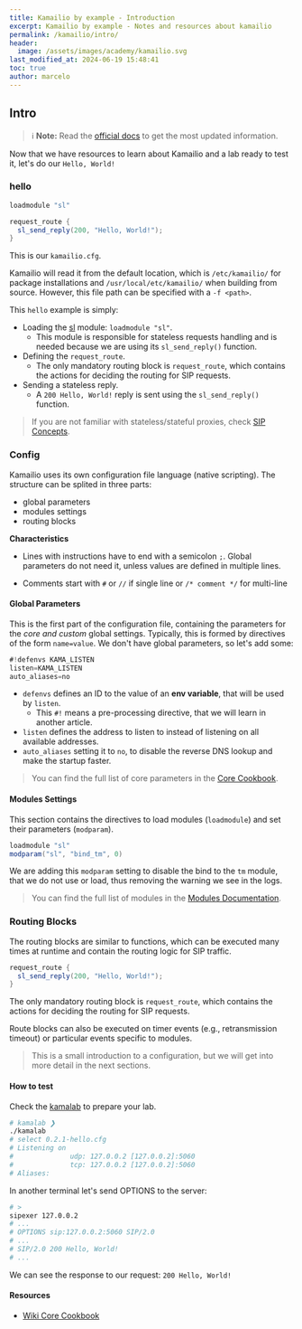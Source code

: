 ```yaml
---
title: Kamailio by example - Introduction
excerpt: Kamailio by example - Notes and resources about kamailio
permalink: /kamailio/intro/
header:
  image: /assets/images/academy/kamailio.svg
last_modified_at: 2024-06-19 15:48:41
toc: true
author: marcelo
---
```

## Intro

> :information_source: **Note:** Read the [official docs](https://www.kamailio.org/wikidocs/cookbooks/devel/core/) to get the most updated information.

Now that we have resources to learn about Kamailio and a lab ready to test it, let's do our `Hello, World!`
### hello
```c#
loadmodule "sl"

request_route {
  sl_send_reply(200, "Hello, World!");
}
```

This is our `kamailio.cfg`.

Kamailio will read it from the default location, which is `/etc/kamailio/` for package installations and `/usr/local/etc/kamailio/` when building from source. However, this file path can be specified with a `-f <path>`.

This `hello` example is simply:
- Loading the [sl](https://www.kamailio.org/docs/modules/stable/modules/sl.html) module: `loadmodule "sl"`.
    - This module is responsible for stateless requests handling and is needed because we are using its `sl_send_reply()` function.
- Defining the `request_route`.
    - The only mandatory routing block is `request_route`, which contains the actions for deciding the routing for SIP requests.
- Sending a stateless reply.
    - A `200 Hello, World!` reply is sent using the `sl_send_reply()` function.

> If you are not familiar with stateless/stateful proxies, check [SIP Concepts](/sip/concepts/).

### Config
Kamailio uses its own configuration file language (native scripting). The structure can be splited in three parts:
* global parameters
* modules settings
* routing blocks

**Characteristics**
- Lines with instructions have to end with a semicolon `;`. Global parameters do not need it, unless values are defined in multiple lines.
* Comments start with `#` or `//` if single line or `/* comment */` for multi-line

#### Global Parameters

This is the first part of the configuration file, containing the parameters for the *core and custom* global settings. Typically, this is formed by directives of the form `name=value`. We don't have global parameters, so let's add some:
```c#
#!defenvs KAMA_LISTEN
listen=KAMA_LISTEN
auto_aliases=no
```
- `defenvs` defines an ID to the value of an **env variable**, that will be used by `listen`.
  - This `#!` means a pre-processing directive, that we will learn in another article.
- `listen` defines the address to listen to instead of listening on all available addresses.
- `auto_aliases` setting it to `no`, to disable the reverse DNS lookup and make the startup faster.
> You can find the full list of core parameters in the [Core Cookbook](https://www.kamailio.org/wikidocs/cookbooks/devel/core/).
#### Modules Settings

This section contains the directives to load modules (`loadmodule`) and set their parameters (`modparam`).

```c#
loadmodule "sl"
modparam("sl", "bind_tm", 0)
```
We are adding this `modparam` setting to disable the bind to the `tm` module, that we do not use or load, thus removing the warning we see in the logs.
> You can find the full list of modules in the [Modules Documentation](https://kamailio.org/docs/modules/stable/).

### Routing Blocks

The routing blocks are similar to functions, which can be executed many times at runtime and contain the routing logic for SIP traffic.

```c#
request_route {
  sl_send_reply(200, "Hello, World!");
}
```

The only mandatory routing block is `request_route`, which contains the actions for deciding the routing for SIP requests.

Route blocks can also be executed on timer events (e.g., retransmission timeout) or particular events specific to modules.

> This is a small introduction to a configuration, but we will get into more detail in the next sections.

#### How to test
Check the [kamalab](/kamailio/kamalab/) to prepare your lab.
```sh
# kamalab ❯
./kamalab
# select 0.2.1-hello.cfg
# Listening on
#              udp: 127.0.0.2 [127.0.0.2]:5060
#              tcp: 127.0.0.2 [127.0.0.2]:5060
# Aliases:
```

In another terminal let's send OPTIONS to the server:
```sh
# >
sipexer 127.0.0.2
# ...
# OPTIONS sip:127.0.0.2:5060 SIP/2.0
# ...
# SIP/2.0 200 Hello, World!
# ...
```

We can see the response to our request: `200 Hello, World!`
#### Resources
* [Wiki Core Cookbook](https://www.kamailio.org/wikidocs/cookbooks/devel/core/)
